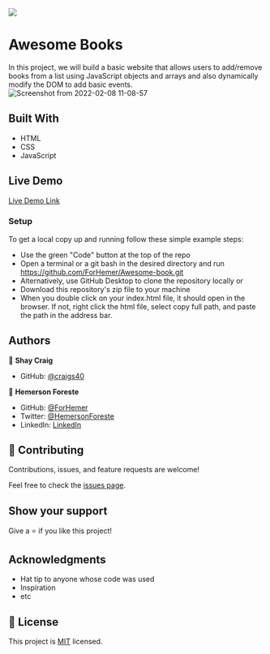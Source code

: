 ![](https://img.shields.io/badge/Microverse-blueviolet)

# Awesome Books

In this project, we will build a basic website that allows users to add/remove books from a list using JavaScript objects and arrays and also dynamically modify the DOM to add basic events. 
![Screenshot from 2022-02-08 11-08-57](https://user-images.githubusercontent.com/88809610/153028510-f4b03a92-866e-4019-b40e-34d511ac6de1.png)

## Built With

  - HTML
  - CSS
  - JavaScript

## Live Demo

[Live Demo Link](https://forhemer.github.io/Awesome-book/)

### Setup

To get a local copy up and running follow these simple example steps:

- Use the green "Code" button at the top of the repo
- Open a terminal or a git bash in the desired directory and run https://github.com/ForHemer/Awesome-book.git
- Alternatively, use GitHub Desktop to clone the repository locally or
- Download this repository's zip file to your machine
- When you double click on your index.html file, it should open in the browser. If not, right click the html file, select copy full path, and paste the path in the address bar.

## Authors

👤 **Shay Craig**

- GitHub: [@craigs40](https://github.com/craigs40)

👤 **Hemerson Foreste**

- GitHub: [@ForHemer](https://github.com/ForHemer)
- Twitter: [@HemersonForeste](https://twitter.com/HemersonForeste)
- LinkedIn: [LinkedIn](https://www.linkedin.com/in/hemerson-foreste-890685197)

## 🤝 Contributing

Contributions, issues, and feature requests are welcome!

Feel free to check the [issues page](https://github.com/ForHemer/Awesome-book/issues).

## Show your support

Give a ⭐️ if you like this project!

## Acknowledgments

- Hat tip to anyone whose code was used
- Inspiration
- etc

## 📝 License

This project is [MIT](./MIT.md) licensed.
